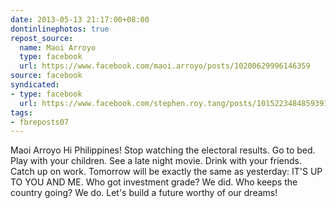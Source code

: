 ```yaml
---
date: 2013-05-13 21:17:00+08:00
dontinlinephotos: true
repost_source:
  name: Maoi Arroyo
  type: facebook
  url: https://www.facebook.com/maoi.arroyo/posts/10200629996146359
source: facebook
syndicated:
- type: facebook
  url: https://www.facebook.com/stephen.roy.tang/posts/10152234848593912
tags:
- fbreposts07
---
```


Maoi Arroyo Hi Philippines! Stop watching the electoral results.  Go to bed. Play with your children. See a late night movie. Drink with your friends. Catch up on work.   Tomorrow will be exactly the same as yesterday: IT'S UP TO YOU AND ME. Who got investment grade? We did. Who keeps the country going? We do. Let's build a future worthy of our dreams!